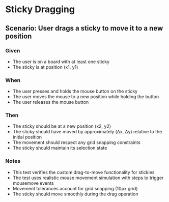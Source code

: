 # Sticky Dragging

## Scenario: User drags a sticky to move it to a new position

### Given
- The user is on a board with at least one sticky
- The sticky is at position (x1, y1)

### When
- The user presses and holds the mouse button on the sticky
- The user moves the mouse to a new position while holding the button
- The user releases the mouse button

### Then
- The sticky should be at a new position (x2, y2)
- The sticky should have moved by approximately (Δx, Δy) relative to the initial position
- The movement should respect any grid snapping constraints
- The sticky should maintain its selection state

### Notes
- This test verifies the custom drag-to-move functionality for stickies
- The test uses realistic mouse movement simulation with steps to trigger mousemove events
- Movement tolerances account for grid snapping (10px grid)
- The sticky should move smoothly during the drag operation

